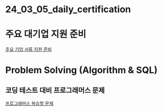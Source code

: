 # 24_03_05_daily_certification
# 주요 대기업 지원 준비

[주요 기업 서류 지원 준비](https://www.notion.so/ca46129d4559498794f2f81c628d75a5?pvs=21)

# Problem Solving (Algorithm & SQL)

## 코딩 테스트 대비 프로그래머스 문제

[프로그래머스 복습할 문제](https://www.notion.so/1163cecfe9474113bd7ced09c4af4d19?pvs=21)